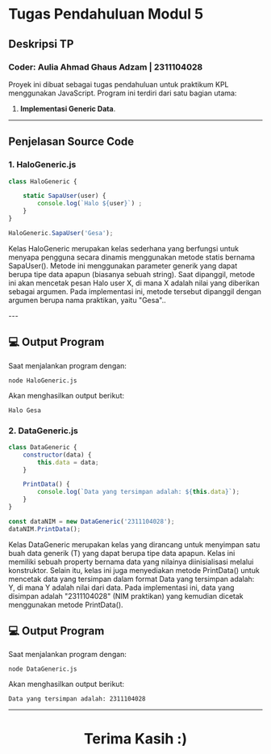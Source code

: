 # Tugas Pendahuluan Modul 5

## Deskripsi TP
<h3>Coder: Aulia Ahmad Ghaus Adzam | 2311104028</h3>

Proyek ini dibuat sebagai tugas pendahuluan untuk praktikum KPL menggunakan JavaScript. Program ini terdiri dari satu bagian utama:
1. **Implementasi Generic Data**.

---

## Penjelasan Source Code

### 1. HaloGeneric.js
```javascript
class HaloGeneric {

    static SapaUser(user) {
        console.log(`Halo ${user}`) ;
    }
}

HaloGeneric.SapaUser('Gesa');
```
<p>Kelas HaloGeneric merupakan kelas sederhana yang berfungsi untuk menyapa pengguna secara dinamis menggunakan metode statis bernama SapaUser(). Metode ini menggunakan parameter generik yang dapat berupa tipe data apapun (biasanya sebuah string). Saat dipanggil, metode ini akan mencetak pesan Halo user X, di mana X adalah nilai yang diberikan sebagai argumen. Pada implementasi ini, metode tersebut dipanggil dengan argumen berupa nama praktikan, yaitu "Gesa"..</p>
---

## 💻 Output Program
Saat menjalankan program dengan:
```
node HaloGeneric.js
```
Akan menghasilkan output berikut:
```
Halo Gesa
```

### 2. DataGeneric.js
```javascript
class DataGeneric {
    constructor(data) {
        this.data = data;
    }

    PrintData() {
        console.log(`Data yang tersimpan adalah: ${this.data}`);
    }
}

const dataNIM = new DataGeneric('2311104028');
dataNIM.PrintData();
```
<p>Kelas DataGeneric merupakan kelas yang dirancang untuk menyimpan satu buah data generik (T) yang dapat berupa tipe data apapun. Kelas ini memiliki sebuah property bernama data yang nilainya diinisialisasi melalui konstruktor. Selain itu, kelas ini juga menyediakan metode PrintData() untuk mencetak data yang tersimpan dalam format Data yang tersimpan adalah: Y, di mana Y adalah nilai dari data. Pada implementasi ini, data yang disimpan adalah "2311104028" (NIM praktikan) yang kemudian dicetak menggunakan metode PrintData().</p>

## 💻 Output Program
Saat menjalankan program dengan:
```
node DataGeneric.js
```
Akan menghasilkan output berikut:
```
Data yang tersimpan adalah: 2311104028
```

---
<h1 style ='text-align: center'>Terima Kasih :)</h1>